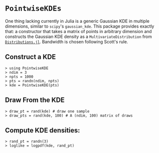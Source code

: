 # `PointwiseKDEs`

One thing lacking currently in Julia is a generic Gaussian KDE in multiple dimensions, similar to `scipy`'s `gaussian_kde`.  This package provides exactly that: a constructor that takes a matrix of points in arbitrary dimension and constructs the Gaussian KDE density as a `MultivariateDistribution` from [`Distributions.jl`](https://github.com/JuliaStats/Distributions.jl).  Bandwidth is chosen following Scott's rule.

## Construct a KDE

```juliarepl
> using PointwiseKDE
> ndim = 3
> npts = 1000
> pts = randn(ndim, npts)
> kde = PointwiseKDE(pts)
```

## Draw From the KDE

```juliarepl
> draw_pt = rand(kde) # draw one sample
> draw_pts = rand(kde, 100) # A (ndim, 100) matrix of draws
```

## Compute KDE densities:

```juliarepl
> rand_pt = randn(3)
> loglike = logpdf(kde, rand_pt)
```
